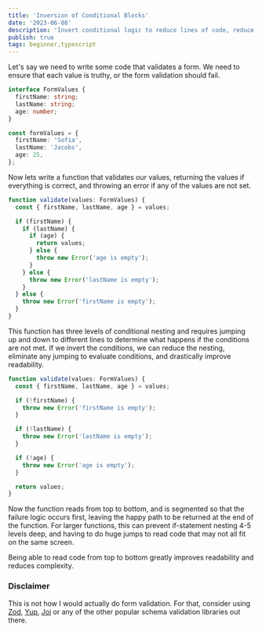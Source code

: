 ```yaml
---
title: 'Inversion of Conditional Blocks'
date: '2023-06-08'
description: 'Invert conditional logic to reduce lines of code, reduce nesting, and improve readability'
publish: true
tags: beginner,typescript
---
```


Let's say we need to write some code that validates a form. We need to ensure that each value is truthy,
or the form validation should fail.

```ts
interface FormValues {
  firstName: string;
  lastName: string;
  age: number;
}

const formValues = {
  firstName: 'Sofia',
  lastName: 'Jacobs',
  age: 25,
};
```

Now lets write a function that validates our values, returning the values
if everything is correct, and throwing an error if any of the values are not set.

```ts
function validate(values: FormValues) {
  const { firstName, lastName, age } = values;

  if (firstName) {
    if (lastName) {
      if (age) {
        return values;
      } else {
        throw new Error('age is empty');
      }
    } else {
      throw new Error('lastName is empty');
    }
  } else {
    throw new Error('firstName is empty');
  }
}
```

This function has three levels of conditional nesting and requires jumping
up and down to different lines to determine what happens if the conditions
are not met. If we invert the conditions, we can reduce the nesting,
eliminate any jumping to evaluate conditions, and drastically improve readability.

```ts
function validate(values: FormValues) {
  const { firstName, lastName, age } = values;

  if (!firstName) {
    throw new Error('firstName is empty');
  }

  if (!lastName) {
    throw new Error('lastName is empty');
  }

  if (!age) {
    throw new Error('age is empty');
  }

  return values;
}
```

Now the function reads from top to bottom, and is segmented so that the failure
logic occurs first, leaving the happy path to be returned at the end of the function.
For larger functions, this can prevent if-statement nesting 4-5 levels deep,
and having to do huge jumps to read code that may not all fit on the same screen.

Being able to read code from top to bottom greatly improves readability and reduces
complexity.

### Disclaimer

This is not how I would actually do form validation. For that, consider using
[Zod](https://zod.dev/), [Yup](https://github.com/jquense/yup), [Joi](https://github.com/hapijs/joi)
or any of the other popular schema validation libraries out there.
